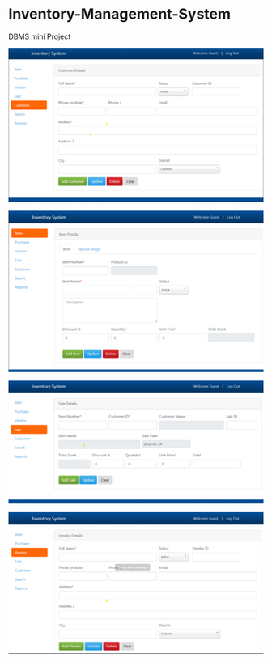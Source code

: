 # Inventory-Management-System
DBMS mini Project

![Header Image-](1.png)

![Header Image-](2.png)

![Header Image-](3.png)

![Header Image-](4.png)
